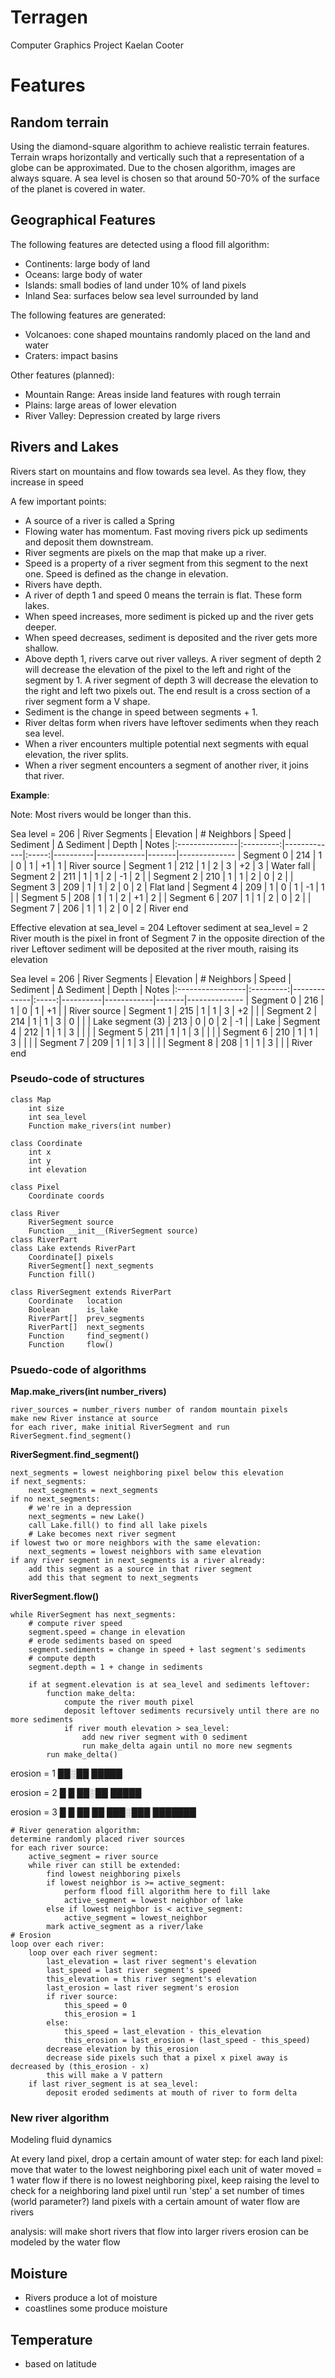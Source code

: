 # Terragen
Computer Graphics Project
Kaelan Cooter

# Features
## Random terrain
Using the diamond-square algorithm to achieve realistic terrain features. Terrain wraps horizontally and vertically such that a representation of a globe can be approximated. Due to the chosen algorithm, images are always square. A sea level is chosen so that around 50-70% of the surface of the planet is covered in water.

## Geographical Features
The following features are detected using a flood fill algorithm:
- Continents: large body of land
- Oceans: large body of water
- Islands: small bodies of land under 10% of land pixels
- Inland Sea: surfaces below sea level surrounded by land

The following features are generated:
- Volcanoes: cone shaped mountains randomly placed on the land and water
- Craters: impact basins

Other features (planned):
- Mountain Range: Areas inside land features with rough terrain
- Plains: large areas of lower elevation
- River Valley: Depression created by large rivers

## Rivers and Lakes
Rivers start on mountains and flow towards sea level. As they flow, they increase in speed

A few important points:
- A source of a river is called a Spring
- Flowing water has momentum. Fast moving rivers pick up sediments and deposit them downstream.
- River segments are pixels on the map that make up a river.
- Speed is a property of a river segment from this segment to the next one. Speed is defined as the change in elevation.
- Rivers have depth.
- A river of depth 1 and speed 0 means the terrain is flat. These form lakes.
- When speed increases, more sediment is picked up and the river gets deeper.
- When speed decreases, sediment is deposited and the river gets more shallow.
- Above depth 1, rivers carve out river valleys. A river segment of depth 2 will decrease the elevation of the pixel to the left and right of the segment by 1. A river segment of depth 3 will decrease the elevation to the right and left two pixels out. The end result is a cross section of a river segment form a V shape.
- Sediment is the change in speed between segments + 1.
- River deltas form when rivers have leftover sediments when they reach sea level.
- When a river encounters multiple potential next segments with equal elevation, the river splits.
- When a river segment encounters a segment of another river, it joins that river.

**Example**:

Note: Most rivers would be longer than this.

Sea level = 206
| River Segments | Elevation | # Neighbors | Speed | Sediment | Δ Sediment | Depth | Notes
|:---------------|:---------:|-------------|:-----:|----------|------------|-------|--------------
| Segment 0      | 214       | 1           | 0     | 1        | +1         | 1     | River source
| Segment 1      | 212       | 1           | 2     | 3        | +2         | 3     | Water fall
| Segment 2      | 211       | 1           | 1     | 2        | -1         | 2     |
| Segment 2      | 210       | 1           | 1     | 2        |  0         | 2     |
| Segment 3      | 209       | 1           | 1     | 2        |  0         | 2     | Flat land
| Segment 4      | 209       | 1           | 0     | 1        | -1         | 1     |
| Segment 5      | 208       | 1           | 1     | 2        | +1         | 2     |
| Segment 6      | 207       | 1           | 1     | 2        |  0         | 2     |
| Segment 7      | 206       | 1           | 1     | 2        |  0         | 2     | River end

Effective elevation at sea_level = 204
Leftover sediment at sea_level = 2
River mouth is the pixel in front of Segment 7 in the opposite direction of the river
Leftover sediment will be deposited at the river mouth, raising its elevation


Sea level = 206
| River Segments   | Elevation | # Neighbors | Speed | Sediment | Δ Sediment | Depth | Notes
|:-----------------|:---------:|-------------|:-----:|----------|------------|-------|--------------
| Segment 0        | 216       | 1           | 0     | 1        | +1         |       | River source
| Segment 1        | 215       | 1           | 1     | 3        | +2         |       |
| Segment 2        | 214       | 1           | 1     | 3        |  0         |       |
| Lake segment (3) | 213       | 0           | 0     | 2        | -1         |       | Lake
| Segment 4        | 212       | 1           | 1     | 3        |            |       |
| Segment 5        | 211       | 1           | 1     | 3        |            |       |
| Segment 6        | 210       | 1           | 1     | 3        |            |       |
| Segment 7        | 209       | 1           | 1     | 3        |            |       |
| Segment 8        | 208       | 1           | 1     | 3        |            |       | River end


### Pseudo-code of structures
```
class Map
    int size
    int sea_level
    Function make_rivers(int number)

class Coordinate
    int x
    int y
    int elevation

class Pixel
    Coordinate coords

class River
    RiverSegment source
    Function __init__(RiverSegment source)
class RiverPart
class Lake extends RiverPart
    Coordinate[] pixels
    RiverSegment[] next_segments
    Function fill()

class RiverSegment extends RiverPart
    Coordinate   location
    Boolean      is_lake
    RiverPart[]  prev_segments
    RiverPart[]  next_segments
    Function     find_segment()
    Function     flow()
```

### Psuedo-code of algorithms
**Map.make_rivers(int number_rivers)**
```
river_sources = number_rivers number of random mountain pixels
make new River instance at source
for each river, make initial RiverSegment and run RiverSegment.find_segment()
```
**RiverSegment.find_segment()**
```
next_segments = lowest neighboring pixel below this elevation
if next_segments:
    next_segments = next_segments
if no next_segments:
    # we're in a depression
    next_segments = new Lake()
    call Lake.fill() to find all lake pixels
    # Lake becomes next river segment
if lowest two or more neighbors with the same elevation:
    next_segments = lowest neighbors with same elevation
if any river segment in next_segments is a river already:
    add this segment as a source in that river segment
    add this that segment to next_segments
```
**RiverSegment.flow()**
```
while RiverSegment has next_segments:
    # compute river speed
    segment.speed = change in elevation
    # erode sediments based on speed
    segment.sediments = change in speed + last segment's sediments
    # compute depth
    segment.depth = 1 + change in sediments

    if at segment.elevation is at sea_level and sediments leftover:
        function make_delta:
            compute the river mouth pixel
            deposit leftover sediments recursively until there are no more sediments
            if river mouth elevation > sea_level:
                add new river segment with 0 sediment
                run make_delta again until no more new segments
        run make_delta()
```

erosion = 1
██░██
█████

erosion = 2
█   █
██░██
█████

erosion = 3
█     █
██   ██
███░███
███████
```
# River generation algorithm:
determine randomly placed river sources
for each river source:
    active_segment = river source
    while river can still be extended:
        find lowest neighboring pixels
        if lowest neighbor is >= active_segment:
            perform flood fill algorithm here to fill lake
            active_segment = lowest neighbor of lake
        else if lowest neighbor is < active_segment:
            active_segment = lowest_neighbor
        mark active_segment as a river/lake
# Erosion
loop over each river:
    loop over each river segment:
        last_elevation = last river segment's elevation
        last_speed = last river segment's speed
        this_elevation = this river segment's elevation
        last_erosion = last river segment's erosion
        if river source:
            this_speed = 0
            this_erosion = 1
        else:
            this_speed = last_elevation - this_elevation
            this_erosion = last_erosion + (last_speed - this_speed)
        decrease elevation by this_erosion
        decrease side pixels such that a pixel x pixel away is decreased by (this_erosion - x)
        this will make a V pattern
    if last river_segment is at sea_level:
        deposit eroded sediments at mouth of river to form delta

```


### New river algorithm
Modeling fluid dynamics


At every land pixel, drop a certain amount of water
step:
    for each land pixel:
        move that water to the lowest neighboring pixel
        each unit of water moved = 1 water flow
        if there is no lowest neighboring pixel, keep raising the level to check for a neighboring land pixel until
run 'step' a set number of times (world parameter?)
land pixels with a certain amount of water flow are rivers

analysis:
will make short rivers that flow into larger rivers
erosion can be modeled by the water flow

## Moisture
- Rivers produce a lot of moisture
- coastlines some produce moisture

## Temperature
- based on latitude
